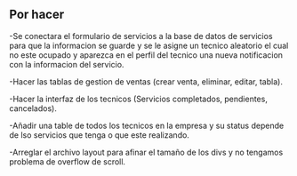 ## Por hacer
-Se conectara el formulario de servicios a la base de datos de servicios
para que la informacion se guarde y se le asigne un tecnico aleatorio el cual no este ocupado
y aparezca en el perfil del tecnico una nueva notificacion con la informacion del servicio.

-Hacer las tablas de gestion de ventas (crear venta, eliminar, editar, tabla).

-Hacer la interfaz de los tecnicos (Servicios completados, pendientes, cancelados).

-Añadir una table de todos los tecnicos en la empresa y su status depende de lso servicios que tenga 
o que este realizando.

-Arreglar el archivo layout para afinar el tamaño de los divs y no tengamos problema de overflow de scroll.